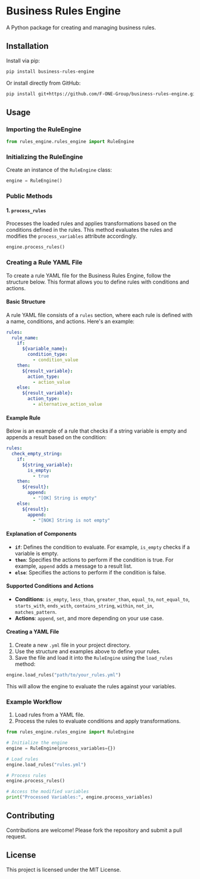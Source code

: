 # Business Rules Engine

A Python package for creating and managing business rules.

## Installation

Install via pip:

```bash
pip install business-rules-engine
```

Or install directly from GitHub:

```bash
pip install git+https://github.com/F-ONE-Group/business-rules-engine.git
```

## Usage

### Importing the RuleEngine

```python
from rules_engine.rules_engine import RuleEngine
```

### Initializing the RuleEngine

Create an instance of the `RuleEngine` class:

```python
engine = RuleEngine()
```

### Public Methods

#### 1. `process_rules`

Processes the loaded rules and applies transformations based on the conditions defined in the rules. This method evaluates the rules and modifies the `process_variables` attribute accordingly.

```python
engine.process_rules()
```

### Creating a Rule YAML File

To create a rule YAML file for the Business Rules Engine, follow the structure below. This format allows you to define rules with conditions and actions.

#### Basic Structure

A rule YAML file consists of a `rules` section, where each rule is defined with a name, conditions, and actions. Here's an example:

```yaml
rules:
  rule_name:
    if:
      ${variable_name}:
        condition_type:
          - condition_value
    then:
      ${result_variable}:
        action_type:
          - action_value
    else:
      ${result_variable}:
        action_type:
          - alternative_action_value
```

#### Example Rule

Below is an example of a rule that checks if a string variable is empty and appends a result based on the condition:

```yaml
rules:
  check_empty_string:
    if:
      ${string_variable}:
        is_empty:
          - true
    then:
      ${result}:
        append:
          - "[OK] String is empty"
    else:
      ${result}:
        append:
          - "[NOK] String is not empty"
```

#### Explanation of Components

- **`if`**: Defines the condition to evaluate. For example, `is_empty` checks if a variable is empty.
- **`then`**: Specifies the actions to perform if the condition is true. For example, `append` adds a message to a result list.
- **`else`**: Specifies the actions to perform if the condition is false.

#### Supported Conditions and Actions

- **Conditions**: `is_empty`, `less_than`, `greater_than`, `equal_to`, `not_equal_to`, `starts_with`, `ends_with`, `contains_string`, `within`, `not_in`, `matches_pattern`.
- **Actions**: `append`, `set`, and more depending on your use case.

#### Creating a YAML File

1. Create a new `.yml` file in your project directory.
2. Use the structure and examples above to define your rules.
3. Save the file and load it into the `RuleEngine` using the `load_rules` method:

```python
engine.load_rules("path/to/your_rules.yml")
```

This will allow the engine to evaluate the rules against your variables.

### Example Workflow

1. Load rules from a YAML file.
2. Process the rules to evaluate conditions and apply transformations.

```python
from rules_engine.rules_engine import RuleEngine

# Initialize the engine
engine = RuleEngine(process_variables={})

# Load rules
engine.load_rules("rules.yml")

# Process rules
engine.process_rules()

# Access the modified variables
print("Processed Variables:", engine.process_variables)
```

## Contributing

Contributions are welcome! Please fork the repository and submit a pull request.

## License

This project is licensed under the MIT License.
